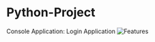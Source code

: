 # Python-Project
Console Application: Login Application
![Features](https://user-images.githubusercontent.com/40223659/139103331-c4b529bf-3750-49ff-8d89-f947ab9bbd7e.JPG)

